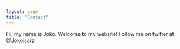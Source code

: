 ```yaml
---
layout: page
title: "Contact"
---
```

Hi, my name is Joko. Welcome to my website! 
Follow me on twitter at [@Jokoisarz](http://www.twitter.com/Jokoisarz)
